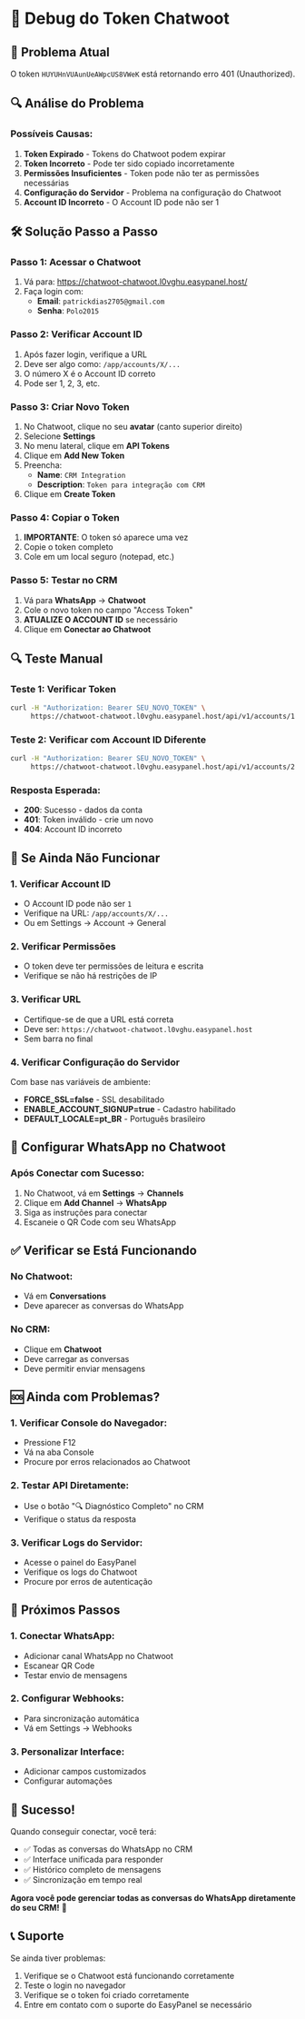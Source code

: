 # 🔧 Debug do Token Chatwoot

## 🚨 Problema Atual
O token `HUYUHnVUAunUeAWpcUS8VWeK` está retornando erro 401 (Unauthorized).

## 🔍 Análise do Problema

### **Possíveis Causas:**
1. **Token Expirado** - Tokens do Chatwoot podem expirar
2. **Token Incorreto** - Pode ter sido copiado incorretamente
3. **Permissões Insuficientes** - Token pode não ter as permissões necessárias
4. **Configuração do Servidor** - Problema na configuração do Chatwoot
5. **Account ID Incorreto** - O Account ID pode não ser 1

## 🛠️ Solução Passo a Passo

### **Passo 1: Acessar o Chatwoot**
1. Vá para: https://chatwoot-chatwoot.l0vghu.easypanel.host/
2. Faça login com:
   - **Email**: `patrickdias2705@gmail.com`
   - **Senha**: `Polo2015`

### **Passo 2: Verificar Account ID**
1. Após fazer login, verifique a URL
2. Deve ser algo como: `/app/accounts/X/...`
3. O número X é o Account ID correto
4. Pode ser 1, 2, 3, etc.

### **Passo 3: Criar Novo Token**
1. No Chatwoot, clique no seu **avatar** (canto superior direito)
2. Selecione **Settings**
3. No menu lateral, clique em **API Tokens**
4. Clique em **Add New Token**
5. Preencha:
   - **Name**: `CRM Integration`
   - **Description**: `Token para integração com CRM`
6. Clique em **Create Token**

### **Passo 4: Copiar o Token**
1. **IMPORTANTE**: O token só aparece uma vez
2. Copie o token completo
3. Cole em um local seguro (notepad, etc.)

### **Passo 5: Testar no CRM**
1. Vá para **WhatsApp** → **Chatwoot**
2. Cole o novo token no campo "Access Token"
3. **ATUALIZE O ACCOUNT ID** se necessário
4. Clique em **Conectar ao Chatwoot**

## 🔍 Teste Manual

### **Teste 1: Verificar Token**
```bash
curl -H "Authorization: Bearer SEU_NOVO_TOKEN" \
     https://chatwoot-chatwoot.l0vghu.easypanel.host/api/v1/accounts/1
```

### **Teste 2: Verificar com Account ID Diferente**
```bash
curl -H "Authorization: Bearer SEU_NOVO_TOKEN" \
     https://chatwoot-chatwoot.l0vghu.easypanel.host/api/v1/accounts/2
```

### **Resposta Esperada:**
- **200**: Sucesso - dados da conta
- **401**: Token inválido - crie um novo
- **404**: Account ID incorreto

## 🚨 Se Ainda Não Funcionar

### **1. Verificar Account ID**
- O Account ID pode não ser `1`
- Verifique na URL: `/app/accounts/X/...`
- Ou em Settings → Account → General

### **2. Verificar Permissões**
- O token deve ter permissões de leitura e escrita
- Verifique se não há restrições de IP

### **3. Verificar URL**
- Certifique-se de que a URL está correta
- Deve ser: `https://chatwoot-chatwoot.l0vghu.easypanel.host`
- Sem barra no final

### **4. Verificar Configuração do Servidor**
Com base nas variáveis de ambiente:
- **FORCE_SSL=false** - SSL desabilitado
- **ENABLE_ACCOUNT_SIGNUP=true** - Cadastro habilitado
- **DEFAULT_LOCALE=pt_BR** - Português brasileiro

## 📱 Configurar WhatsApp no Chatwoot

### **Após Conectar com Sucesso:**
1. No Chatwoot, vá em **Settings** → **Channels**
2. Clique em **Add Channel** → **WhatsApp**
3. Siga as instruções para conectar
4. Escaneie o QR Code com seu WhatsApp

## ✅ Verificar se Está Funcionando

### **No Chatwoot:**
- Vá em **Conversations**
- Deve aparecer as conversas do WhatsApp

### **No CRM:**
- Clique em **Chatwoot**
- Deve carregar as conversas
- Deve permitir enviar mensagens

## 🆘 Ainda com Problemas?

### **1. Verificar Console do Navegador:**
- Pressione F12
- Vá na aba Console
- Procure por erros relacionados ao Chatwoot

### **2. Testar API Diretamente:**
- Use o botão "🔍 Diagnóstico Completo" no CRM
- Verifique o status da resposta

### **3. Verificar Logs do Servidor:**
- Acesse o painel do EasyPanel
- Verifique os logs do Chatwoot
- Procure por erros de autenticação

## 🎯 Próximos Passos

### **1. Conectar WhatsApp:**
- Adicionar canal WhatsApp no Chatwoot
- Escanear QR Code
- Testar envio de mensagens

### **2. Configurar Webhooks:**
- Para sincronização automática
- Vá em Settings → Webhooks

### **3. Personalizar Interface:**
- Adicionar campos customizados
- Configurar automações

## 🎉 Sucesso!

Quando conseguir conectar, você terá:
- ✅ Todas as conversas do WhatsApp no CRM
- ✅ Interface unificada para responder
- ✅ Histórico completo de mensagens
- ✅ Sincronização em tempo real

**Agora você pode gerenciar todas as conversas do WhatsApp diretamente do seu CRM!** 🚀

## 📞 Suporte

Se ainda tiver problemas:
1. Verifique se o Chatwoot está funcionando corretamente
2. Teste o login no navegador
3. Verifique se o token foi criado corretamente
4. Entre em contato com o suporte do EasyPanel se necessário

